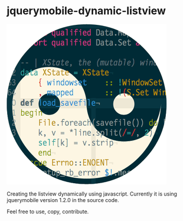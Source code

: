 
jquerymobile-dynamic-listview
=============================


[![solarized dualmode](https://github.com/altercation/solarized/raw/master/img/solarized-yinyang.png)](#features)

Creating the listview dynamically using javascript.
Currently it is using jquerymobile version 1.2.0
in the source code.

Feel free to use, copy, contribute.